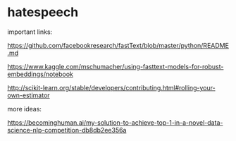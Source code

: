 # hatespeech


important links:

https://github.com/facebookresearch/fastText/blob/master/python/README.md

https://www.kaggle.com/mschumacher/using-fasttext-models-for-robust-embeddings/notebook

http://scikit-learn.org/stable/developers/contributing.html#rolling-your-own-estimator

more ideas:

https://becominghuman.ai/my-solution-to-achieve-top-1-in-a-novel-data-science-nlp-competition-db8db2ee356a